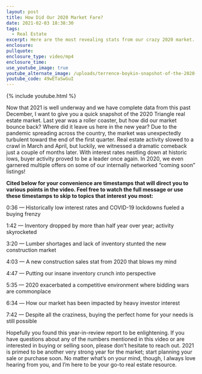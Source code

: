 ```yaml
---
layout: post
title: How Did Our 2020 Market Fare?
date: 2021-02-03 18:38:30
tags:
  - Real Estate
excerpt: Here are the most revealing stats from our crazy 2020 market.
enclosure:
pullquote:
enclosure_type: video/mp4
enclosure_time:
use_youtube_image: true
youtube_alternate_image: /uploads/terrence-boykin-snapshot-of-the-2020-market-yt.jpg
youtube_code: 49wETaSwGuI
---
```


{% include youtube.html %}

Now that 2021 is well underway and we have complete data from this past December, I want to give you a quick snapshot of the 2020 Triangle real estate market. Last year was a roller coaster, but how did our market bounce back? Where did it leave us here in the new year? Due to the pandemic spreading across the country, the market was unexpectedly turbulent toward the end of the first quarter. Real estate activity slowed to a crawl in March and April, but luckily, we witnessed a dramatic comeback just a couple of months later. With interest rates nestling down at historic lows, buyer activity proved to be a leader once again. In 2020, we even garnered multiple offers on some of our internally networked “coming soon” listings\!&nbsp;

**Cited below for your convenience are timestamps that will direct you to various points in the video. Feel free to watch the full message or use these timestamps to skip to topics that interest you most:&nbsp;**

0:36 — Historically low interest rates and COVID-19 lockdowns fueled a buying frenzy

1:42 — Inventory dropped by more than half year over year; activity skyrocketed&nbsp;

3:20 — Lumber shortages and lack of inventory stunted the new construction market&nbsp;

4:03 — A new construction sales stat from 2020 that blows my mind&nbsp;

4:47 — Putting our insane inventory crunch into perspective&nbsp;

5:35 — 2020 exacerbated a competitive environment where bidding wars are commonplace&nbsp;

6:34 ― How our market has been impacted by heavy investor interest

7:42 — Despite all the craziness, buying the perfect home for your needs is still possible&nbsp;

Hopefully you found this year-in-review report to be enlightening. If you have questions about any of the numbers mentioned in this video or are interested in buying or selling soon, please don’t hesitate to reach out. 2021 is primed to be another very strong year for the market; start planning your sale or purchase soon. No matter what’s on your mind, though, I always love hearing from you, and I’m here to be your go-to real estate resource.&nbsp;
